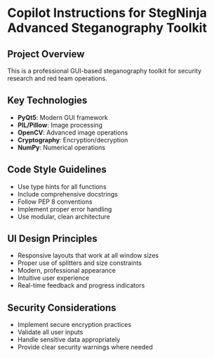# Copilot Instructions for StegNinja Advanced Steganography Toolkit

<!-- Use this file to provide workspace-specific custom instructions to Copilot. For more details, visit https://code.visualstudio.com/docs/copilot/copilot-customization#_use-a-githubcopilotinstructionsmd-file -->

## Project Overview

This is a professional GUI-based steganography toolkit for security research and red team operations.

## Key Technologies

- **PyQt5**: Modern GUI framework
- **PIL/Pillow**: Image processing
- **OpenCV**: Advanced image operations
- **Cryptography**: Encryption/decryption
- **NumPy**: Numerical operations

## Code Style Guidelines

- Use type hints for all functions
- Include comprehensive docstrings
- Follow PEP 8 conventions
- Implement proper error handling
- Use modular, clean architecture

## UI Design Principles

- Responsive layouts that work at all window sizes
- Proper use of splitters and size constraints
- Modern, professional appearance
- Intuitive user experience
- Real-time feedback and progress indicators

## Security Considerations

- Implement secure encryption practices
- Validate all user inputs
- Handle sensitive data appropriately
- Provide clear security warnings where needed
